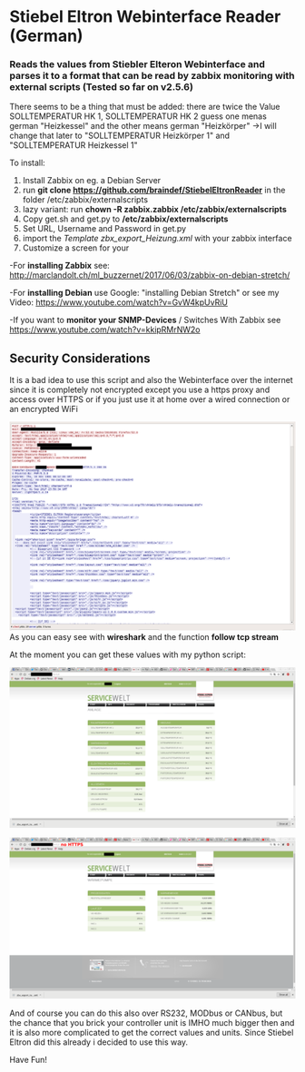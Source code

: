 # Stiebel Eltron Webinterface Reader (German)
### Reads the values from Stiebler Elteron Webinterface and parses it to a format that can be read by zabbix monitoring with external scripts (Tested so far on v2.5.6)

There seems to be a thing that must be added:
there are twice the Value SOLLTEMPERATUR HK 1, SOLLTEMPERATUR HK 2
guess one menas german "Heizkessel" and the other means german "Heizkörper"
->I will change that later to "SOLLTEMPERATUR Heizkörper 1" and "SOLLTEMPERATUR Heizkessel 1"

To install:
1. Install Zabbix on eg. a Debian Server
2. run **git clone https://github.com/braindef/StiebelEltronReader** in the folder /etc/zabbix/externalscripts
3. lazy variant: run **chown -R zabbix.zabbix /etc/zabbix/externalscripts**
4. Copy get.sh and get.py to **/etc/zabbix/externalscripts**
5. Set URL, Username and Password in get.py
6. import the *Template zbx_export_Heizung.xml* with your zabbix interface
7. Customize a screen for your

-For **installing Zabbix** see: http://marclandolt.ch/ml_buzzernet/2017/06/03/zabbix-on-debian-stretch/

-For **installing Debian** use Google: "installing Debian Stretch" or see my Video: https://www.youtube.com/watch?v=GvW4kpUvRiU

-If you want to **monitor your SNMP-Devices** / Switches With Zabbix see https://www.youtube.com/watch?v=kkipRMrNW2o


## Security Considerations

It is a bad idea to use this script and also the Webinterface over the internet since it is completely not encrypted except you use a https proxy and access over HTTPS or if you just use it at home over a wired connection or an encrypted WiFi

![alt text](https://raw.githubusercontent.com/braindef/StiebelEltronReader/master/password.png "password")
As you can easy see with **wireshark** and the function **follow tcp stream**

At the moment you can get these values with my python script:

![alt text](https://raw.githubusercontent.com/braindef/StiebelEltronReader/master/webinterface1.png "Webinterface 1")

![alt text](https://raw.githubusercontent.com/braindef/StiebelEltronReader/master/webinterface2.png "Webinterface 2")

And of course you can do this also over RS232, MODbus or CANbus, but the chance that you brick your controller unit is IMHO much bigger then and it is also more complicated to get the correct values and units. Since Stiebel Eltron did this already i decided to use this way.

Have Fun!
